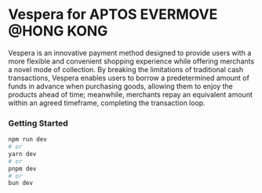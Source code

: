 # Vespera for APTOS EVERMOVE @HONG KONG
Vespera is an innovative payment method designed to provide users with a more flexible and convenient shopping experience while offering merchants a novel mode of collection. By breaking the limitations of traditional cash transactions, Vespera enables users to borrow a predetermined amount of funds in advance when purchasing goods, allowing them to enjoy the products ahead of time; meanwhile, merchants repay an equivalent amount within an agreed timeframe, completing the transaction loop.

### Getting Started

```bash
npm run dev
# or
yarn dev
# or
pnpm dev
# or
bun dev
```
